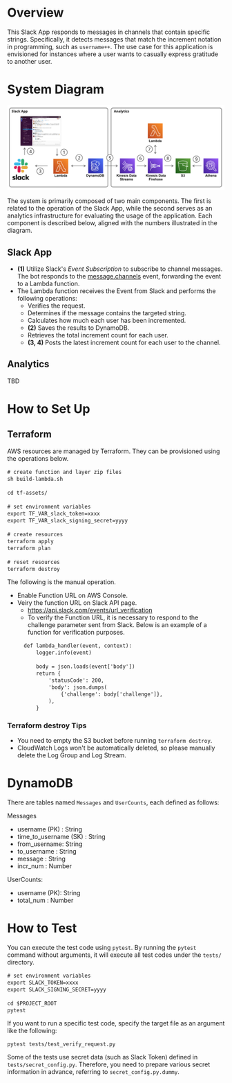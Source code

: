 # Overview

This Slack App responds to messages in channels that contain specific strings. Specifically, it detects messages that match the increment notation in programming, such as `username++`. The use case for this application is envisioned for instances where a user wants to casually express gratitude to another user.


# System Diagram
![architecture](./images/arch-diagram.png)

The system is primarily composed of two main components. The first is related to the operation of the Slack App, while the second serves as an analytics infrastructure for evaluating the usage of the application. Each component is described below, aligned with the numbers illustrated in the diagram.

## Slack App
- **(1)** Utilize Slack's *Event Subscription* to subscribe to channel messages. The bot responds to the [message.channels](https://api.slack.com/events/message.channels) event, forwarding the event to a Lambda function.
- The Lambda function receives the Event from Slack and performs the following operations:
    - Verifies the request.
    - Determines if the message contains the targeted string.
    - Calculates how much each user has been incremented.
    - **(2)** Saves the results to DynamoDB.
    - Retrieves the total increment count for each user.
    - **(3, 4)** Posts the latest increment count for each user to the channel.

## Analytics
TBD

# How to Set Up

## Terraform
AWS resources are managed by Terraform. They can be provisioned using the operations below.

```
# create function and layer zip files
sh build-lambda.sh

cd tf-assets/

# set environment variables
export TF_VAR_slack_token=xxxx
export TF_VAR_slack_signing_secret=yyyy

# create resources
terraform apply
terraform plan

# reset resources
terraform destroy
```

The following is the manual operation.
- Enable Function URL on AWS Console.
- Veiry the function URL on Slack API page.
  - https://api.slack.com/events/url_verification
  - To verify the Function URL, it is necessary to respond to the challenge parameter sent from Slack. Below is an example of a function for verification purposes.
  ```
    def lambda_handler(event, context):
        logger.info(event)
        
        body = json.loads(event['body'])
        return {
            'statusCode': 200,
            'body': json.dumps(
                {'challenge': body['challenge']},
            ),
        }
  ```
### Terraform destroy Tips
- You need to empty the S3 bucket before running `terraform destroy`.
- CloudWatch Logs won't be automatically deleted, so please manually delete the Log Group and Log Stream.

# DynamoDB
There are tables named `Messages` and `UserCounts`, each defined as follows:

Messages
- username (PK) : String
- time_to_username (SK) : String
- from_username: String
- to_username : String
- message : String
- incr_num : Number

UserCounts:
- username (PK): String
- total_num : Number

# How to Test
You can execute the test code using `pytest`. By running the `pytest` command without arguments, it will execute all test codes under the `tests/` directory.

```
# set environment variables
export SLACK_TOKEN=xxxx
export SLACK_SIGNING_SECRET=yyyy

cd $PROJECT_ROOT
pytest
```

If you want to run a specific test code, specify the target file as an argument like the following:

```
pytest tests/test_verify_request.py
```

Some of the tests use secret data (such as Slack Token) defined in `tests/secret_config.py`. Therefore, you need to prepare various secret information in advance, referring to `secret_config.py.dummy`.

